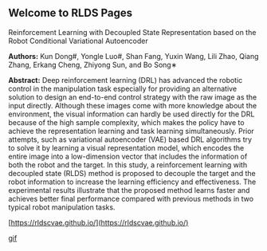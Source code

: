 ## Welcome to RLDS Pages
  
Reinforcement Learning with Decoupled State Representation based on the Robot Conditional Variational Autoencoder

**Authors:** Kun Dong#, Yongle Luo#, Shan Fang, Yuxin Wang, Lili Zhao, Qiang Zhang, Erkang Cheng, Zhiyong Sun, and Bo Song∗

**Abstract:** Deep reinforcement learning (DRL) has advanced the robotic control in the manipulation task especially for providing an alternative solution to design an end-to-end control strategy with the raw image as the input directly. Although these images come with more knowledge about the environment, the visual information can hardly be used directly for the DRL because of the high sample complexity, which makes the policy have to achieve the representation learning and task learning simultaneously. Prior attempts, such as variational autoencoder (VAE) based DRL algorithms try to solve it by learning a visual representation model, which encodes the entire image into a low-dimension vector that includes the information of both the robot and the target. In this study, a reinforcement learning with decoupled state (RLDS) method is proposed to decouple the target and the robot information to increase the learning efficiency and effectiveness. The experimental results illustrate that the proposed method learns faster and achieves better final performance compared with previous methods in two typical robot manipulation tasks.

[https://rldscvae.github.io/](https://rldscvae.github.io/)

[gif](https://github.com/RLDSCVAE/RLDSCVAE.github.io/blob/main/RLDS-last-2m.gif)
